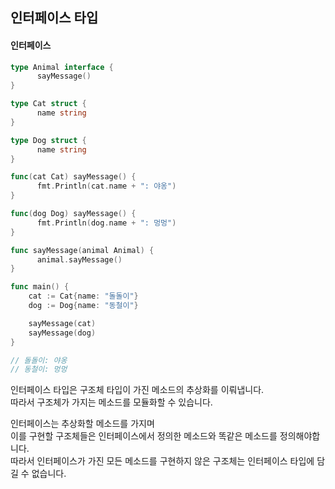 ## 인터페이스 타입  

#### 인터페이스  
```go
type Animal interface {
	  sayMessage()
}

type Cat struct {
	  name string
}

type Dog struct {
	  name string
}

func(cat Cat) sayMessage() {
	  fmt.Println(cat.name + ": 야옹")
}

func(dog Dog) sayMessage() {
	  fmt.Println(dog.name + ": 멍멍")
}

func sayMessage(animal Animal) {
	  animal.sayMessage()
}

func main() {
    cat := Cat{name: "돌돌이"}
    dog := Dog{name: "동철이"}

    sayMessage(cat)
    sayMessage(dog)
}

// 돌돌이: 야옹
// 동철이: 멍멍
```
인터페이스 타입은 구조체 타입이 가진 메소드의 추상화를 이뤄냅니다.  
따라서 구조체가 가지는 메소드를 모듈화할 수 있습니다.  

인터페이스는 추상화할 메소드를 가지며  
이를 구현할 구조체들은 인터페이스에서 정의한 메소드와 똑같은 메소드를 정의해야합니다.  
따라서 인터페이스가 가진 모든 메소드를 구현하지 않은 구조체는 인터페이스 타입에 담길 수 없습니다.  
